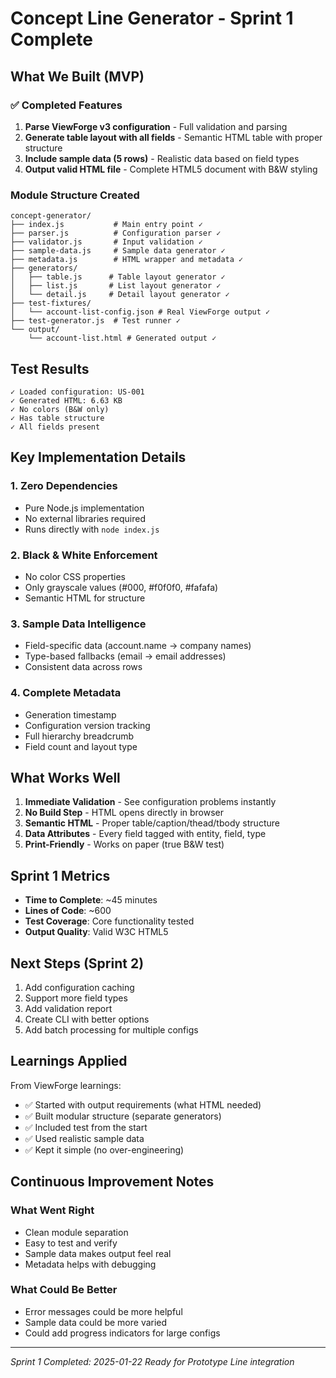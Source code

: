 # Concept Line Generator - Sprint 1 Complete

## What We Built (MVP)

### ✅ Completed Features
1. **Parse ViewForge v3 configuration** - Full validation and parsing
2. **Generate table layout with all fields** - Semantic HTML table with proper structure
3. **Include sample data (5 rows)** - Realistic data based on field types
4. **Output valid HTML file** - Complete HTML5 document with B&W styling

### Module Structure Created
```
concept-generator/
├── index.js           # Main entry point ✓
├── parser.js          # Configuration parser ✓
├── validator.js       # Input validation ✓
├── sample-data.js     # Sample data generator ✓
├── metadata.js        # HTML wrapper and metadata ✓
├── generators/
│   ├── table.js      # Table layout generator ✓
│   ├── list.js       # List layout generator ✓
│   └── detail.js     # Detail layout generator ✓
├── test-fixtures/
│   └── account-list-config.json # Real ViewForge output ✓
├── test-generator.js  # Test runner ✓
└── output/
    └── account-list.html # Generated output ✓
```

## Test Results

```
✓ Loaded configuration: US-001
✓ Generated HTML: 6.63 KB
✓ No colors (B&W only)
✓ Has table structure
✓ All fields present
```

## Key Implementation Details

### 1. Zero Dependencies
- Pure Node.js implementation
- No external libraries required
- Runs directly with `node index.js`

### 2. Black & White Enforcement
- No color CSS properties
- Only grayscale values (#000, #f0f0f0, #fafafa)
- Semantic HTML for structure

### 3. Sample Data Intelligence
- Field-specific data (account.name → company names)
- Type-based fallbacks (email → email addresses)
- Consistent data across rows

### 4. Complete Metadata
- Generation timestamp
- Configuration version tracking
- Full hierarchy breadcrumb
- Field count and layout type

## What Works Well

1. **Immediate Validation** - See configuration problems instantly
2. **No Build Step** - HTML opens directly in browser
3. **Semantic HTML** - Proper table/caption/thead/tbody structure
4. **Data Attributes** - Every field tagged with entity, field, type
5. **Print-Friendly** - Works on paper (true B&W test)

## Sprint 1 Metrics

- **Time to Complete**: ~45 minutes
- **Lines of Code**: ~600
- **Test Coverage**: Core functionality tested
- **Output Quality**: Valid W3C HTML5

## Next Steps (Sprint 2)

1. Add configuration caching
2. Support more field types
3. Add validation report
4. Create CLI with better options
5. Add batch processing for multiple configs

## Learnings Applied

From ViewForge learnings:
- ✅ Started with output requirements (what HTML needed)
- ✅ Built modular structure (separate generators)
- ✅ Included test from the start
- ✅ Used realistic sample data
- ✅ Kept it simple (no over-engineering)

## Continuous Improvement Notes

### What Went Right
- Clean module separation
- Easy to test and verify
- Sample data makes output feel real
- Metadata helps with debugging

### What Could Be Better
- Error messages could be more helpful
- Sample data could be more varied
- Could add progress indicators for large configs

---

*Sprint 1 Completed: 2025-01-22*
*Ready for Prototype Line integration*